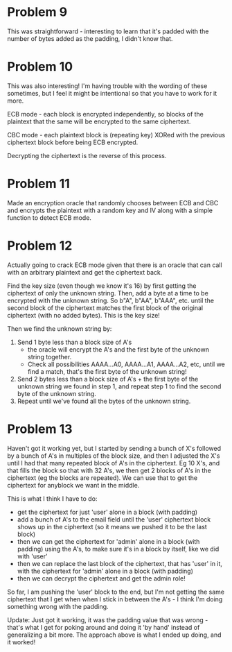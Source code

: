 # Problem 9
This was straightforward - interesting to learn that it's padded
with the number of bytes added as the padding, I didn't know that.

# Problem 10
This was also interesting! I'm having trouble with the wording of
these sometimes, but I feel it might be intentional so that you
have to work for it more.

ECB mode - each block is encrypted independently, so blocks of the
plaintext that the same will be encrypted to the same ciphertext.

CBC mode - each plaintext block is (repeating key) XORed with the
previous ciphertext block before being ECB encrypted.

Decrypting the ciphertext is the reverse of this process.

# Problem 11
Made an encryption oracle that randomly chooses between ECB and CBC
and encrypts the plaintext with a random key and IV along with a
simple function to detect ECB mode.

# Problem 12
Actually going to crack ECB mode given that there is an oracle that
can call with an arbitrary plaintext and get the ciphertext back.

Find the key size (even though we know it's 16) by first getting
the ciphertext of only the unknown string. Then, add a byte at a
time to be encrypted with the unknown string. So b"A", b"AA", b"AAA",
etc. until the second block of the ciphertext matches the first block
of the original ciphertext (with no added bytes). This is the key
size!

Then we find the unknown string by:
 1. Send 1 byte less than a block size of A's
    - the oracle will encrypt the A's and the first byte of the unknown
      string together.
    - Check all possibilities AAAA...A0, AAAA...A1, AAAA...A2, etc,
      until we find a match, that's the first byte of the unknown string!
 2. Send 2 bytes less than a block size of A's + the first byte of the
    unknown string we found in step 1, and repeat step 1 to find the
    second byte of the unknown string.
 3. Repeat until we've found all the bytes of the unknown string.

# Problem 13

Haven't got it working yet, but I started by sending a bunch of X's followed by
a bunch of A's in multiples of the block size, and then I adjusted the X's
until I had that many repeated block of A's in the ciphertext. Eg 10 X's, and
that fills the block so that with 32 A's, we then get 2 blocks of A's in the
ciphertext (eg the blocks are repeated). We can use that to get the ciphertext
for anyblock we want in the middle.

This is what I think I have to do:
- get the ciphertext for just 'user' alone in a block (with padding)
- add a bunch of A's to the email field until the 'user' ciphertext block shows
  up in the ciphertext (so it means we pushed it to be the last block)
- then we can get the ciphertext for 'admin' alone in a block (with padding) 
  using the A's, to make sure it's in a block by itself, like we did with 'user'
- then we can replace the last block of the ciphertext, that has 'user' in it,
  with the ciphertext for 'admin' alone in a block (with padding)
- then we can decrypt the ciphertext and get the admin role!

So far, I am pushing the 'user' block to the end, but I'm not getting the same
ciphertext that I get when when I stick in between the A's - I think I'm doing
something wrong with the padding.

Update: Just got it working, it was the padding value that was wrong - that's
what I get for poking around and doing it 'by hand' instead of generalizing a
bit more. The approach above is what I ended up doing, and it worked!